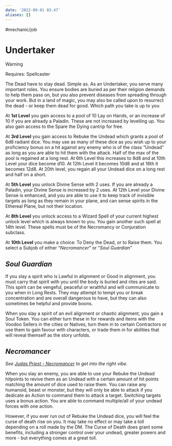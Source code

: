 ```yaml
---
date: '2022-09-01 03.47'
aliases: []
---
```

#mechanic/job 
# Undertaker

> [!warning]
> Requires: Spellcaster

The Dead have to stay dead. Simple as. As an Undertaker, you serve many important roles. You ensure bodies are buried as per their religion demands to help them pass on, but you also prevent diseases from spreading through your work. But in a land of magic, you may also be called upon to resurrect the dead - or keep them dead for good. Which path you take is up to you

At **1st Level** you gain access to a pool of 10 Lay on Hands, or an increase of 10 if you are already a Paladin. These are not increased by levelling up. You also gain access to the Spare the Dying cantrip for free.

At **3rd Level** you gain access to Rebuke the Undead which grants a pool of 6d8 radiant dice. You may use as many of these dice as you wish up to your proficiency bonus on a hit against any enemy who is of the class “Undead” as long as you are able to hit them with the attack. Half of the max of the pool is regained at a long rest. At 6th Level this increases to 8d8 and at 10th Level your dice become d10. At 12th Level it becomes 10d8 and at 16th it becomes 12d8. At 20th level, you regain all your Undead dice on a long rest and half on a short.

At **5th Level** you unlock Divine Sense with 2 uses. If you are already a Paladin, your Divine Sense is increased by 2 uses. At 12th Level your Divine Sense is enhanced, and you are able to use it to keep track of invisible targets as long as they remain in your plane, and can sense spirits in the Ethereal Plane, but not their location.

At **8th Level** you unlock access to a Wizard Spell of your current highest unlock level which is always known to you. You gain another such spell at 14th level. These spells must be of the Necromancy or Conjuration subclass.

At **10th Level** you make a choice: To Deny the Dead, or to Raise them. You select a Subjob of either “_Necromancer_” or “_Soul Guardian_”
  

## _Soul Guardian_

If you slay a spirit who is Lawful in alignment or Good in alignment, you must carry that spirit with you until the body is buried and rites are said. This spirit can be vengeful, peaceful or wrathful and will communicate to you when in Long Rests. They may attempt to tempt you or break concentration and are overall dangerous to have, but they can also sometimes be helpful and provide boons.

When you slay a spirit of an evil alignment or chaotic alignment, you gain a Soul Token. You can either turn these in for rewards and items with the Voodoo Sellers in the cities or Natives, turn them in to certain Contractors or use them to gain favour with characters, or trade them in for abilities that will reveal themself as the story unfolds.

## _Necromancer_

_See [Judas Priest - Necromancer](https://www.youtube.com/watch?v=gNZaTNQmh_U) to get into the right vibe._

When you slay an enemy, you are able to use your Rebuke the Undead hitpoints to revive them as an Undead with a certain amount of hit points matching the amount of dice used to raise them. You can raise any humanoid, beast or monster, but they will only be able to attack if you dedicate an Action to command them to attack a target. Switching targets uses a bonus action. You are able to command multiple/all of your undead forces with one action.

However, if you ever run out of Rebuke the Undead dice, you will feel the curse of death rise on you. It may take no effect or may take a toll depending on a roll made by the DM. The Curse of Death does grant some benefits, including a stronger control over your undead, greater powers and more - but everything comes at a great toll.

